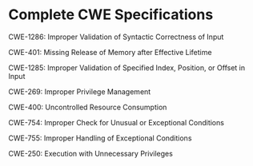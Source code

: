 

# Complete CWE Specifications

CWE-1286: Improper Validation of Syntactic Correctness of Input

CWE-401: Missing Release of Memory after Effective Lifetime

CWE-1285: Improper Validation of Specified Index, Position, or Offset in Input

CWE-269: Improper Privilege Management

CWE-400: Uncontrolled Resource Consumption

CWE-754: Improper Check for Unusual or Exceptional Conditions

CWE-755: Improper Handling of Exceptional Conditions

CWE-250: Execution with Unnecessary Privileges